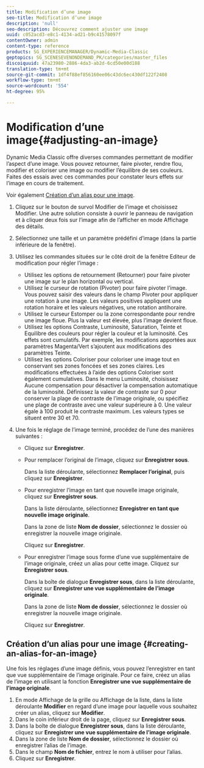 ```yaml
---
title: Modification d’une image
seo-title: Modification d’une image
description: 'null'
seo-description: Découvrez comment ajuster une image
uuid: c052acd3-e8c1-4134-ad21-b9c41578097f
contentOwner: admin
content-type: reference
products: SG_EXPERIENCEMANAGER/Dynamic-Media-Classic
geptopics: SG_SCENESEVENONDEMAND_PK/categories/master_files
discoiquuid: 47a23980-2886-4da3-ab2d-6cd50e00d188
translation-type: tm+mt
source-git-commit: 1df4f88ef856160ee06c43dc6ec430df122f2408
workflow-type: tm+mt
source-wordcount: '554'
ht-degree: 95%

---
```



# Modification d’une image{#adjusting-an-image}

Dynamic Media Classic offre diverses commandes permettant de modifier l’aspect d’une image. Vous pouvez retourner, faire pivoter, rendre flou, modifier et coloriser une image ou modifier l’équilibre de ses couleurs. Faites des essais avec ces commandes pour constater leurs effets sur l’image en cours de traitement.

Voir également [Création d’un alias pour une image](adjusting-image.md#creating_an_alias_for_an_image).

1. Cliquez sur le bouton de survol Modifier de l’image et choisissez Modifier. Une autre solution consiste à ouvrir le panneau de navigation et à cliquer deux fois sur l’image afin de l’afficher en mode Affichage des détails.
1. Sélectionnez une taille et un paramètre prédéfini d’image (dans la partie inférieure de la fenêtre).
1. Utilisez les commandes situées sur le côté droit de la fenêtre Editeur de modification pour régler l’image :

   * Utilisez les options de retournement (Retourner) pour faire pivoter une image sur le plan horizontal ou vertical. 
   * Utilisez le curseur de rotation (Pivoter) pour faire pivoter l’image. Vous pouvez saisir des valeurs dans le champ Pivoter pour appliquer une rotation à une image. Les valeurs positives appliquent une rotation horaire et les valeurs négatives, une rotation antihoraire.
   * Utilisez le curseur Estomper ou la zone correspondante pour rendre une image floue. Plus la valeur est élevée, plus l’image devient floue.
   * Utilisez les options Contraste, Luminosité, Saturation, Teinte et Equilibre des couleurs pour régler la couleur et la luminosité. Ces effets sont cumulatifs. Par exemple, les modifications apportées aux paramètres Magenta/Vert s’ajoutent aux modifications des paramètres Teinte.
   * Utilisez les options Coloriser pour coloriser une image tout en conservant ses zones foncées et ses zones claires. Les modifications effectuées à l’aide des options Coloriser sont également cumulatives. Dans le menu Luminosité, choisissez Aucune compensation pour désactiver la compensation automatique de la luminosité. Définissez la valeur de contraste sur 0 pour conserver la plage de contraste de l’image originale, ou spécifiez une plage de contraste avec une valeur supérieure à 0. Une valeur égale à 100 produit le contraste maximum. Les valeurs types se situent entre 30 et 70.

1. Une fois le réglage de l’image terminé, procédez de l’une des manières suivantes :

   * Cliquez sur **Enregistrer**.
   * Pour remplacer l’original de l’image, cliquez sur **Enregistrer sous**.

      Dans la liste déroulante, sélectionnez **Remplacer l’original**, puis cliquez sur **Enregistrer**.

   * Pour enregistrer l’image en tant que nouvelle image originale, cliquez sur **Enregistrer sous**.

      Dans la liste déroulante, sélectionnez **Enregistrer en tant que nouvelle image originale**.

      Dans la zone de liste **Nom de dossier**, sélectionnez le dossier où enregistrer la nouvelle image originale.

      Cliquez sur **Enregistrer**.

   * Pour enregistrer l’image sous forme d’une vue supplémentaire de l’image originale, créez un alias pour cette image. Cliquez sur **Enregistrer sous**.

      Dans la boîte de dialogue **Enregistrer sous**, dans la liste déroulante, cliquez sur **Enregistrer une vue supplémentaire de l’image originale**.

      Dans la zone de liste **Nom de dossier**, sélectionnez le dossier où enregistrer la nouvelle image originale.

      Cliquez sur **Enregistrer**.

## Création d’un alias pour une image  {#creating-an-alias-for-an-image}

Une fois les réglages d’une image définis, vous pouvez l’enregistrer en tant que vue supplémentaire de l’image originale. Pour ce faire, créez un alias de l’image en utilisant la fonction **Enregistrer une vue supplémentaire de l’image originale**.

1. En mode Affichage de la grille ou Affichage de la liste, dans la liste déroulante **Modifier** en regard d’une image pour laquelle vous souhaitez créer un alias, cliquez sur **Modifier**.
1. Dans le coin inférieur droit de la page, cliquez sur **Enregistrer sous**.
1. Dans la boîte de dialogue **Enregistrer sous**, dans la liste déroulante, cliquez sur **Enregistrer une vue supplémentaire de l’image originale**.
1. Dans la zone de liste **Nom de dossier**, sélectionnez le dossier où enregistrer l’alias de l’image.
1. Dans le champ **Nom de fichier**, entrez le nom à utiliser pour l’alias.
1. Cliquez sur **Enregistrer**.

